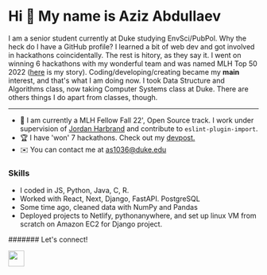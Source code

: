 Hi 👋 My name is Aziz Abdullaev
===============================

I am a senior student currently at Duke studying EnvSci/PubPol. Why the heck do I have a GitHub profile? I learned a bit of web dev and got involved in hackathons coincidentally. The rest is hitory, as they say it. I went on winning 6 hackathons with my wonderful team and was named MLH Top 50 2022 ([here](https://top.mlh.io/2022/profiles/aziz-abdullaev) is my story). Coding/developing/creating became my **main** interest, and that's what I am doing now. I took Data Structure and Algorithms class, now taking Computer Systems class at Duke. There are others things I do apart from classes, though.


-----------------------------

*   🚀  I am currently a MLH Fellow Fall 22', Open Source track. I work under supervision of [Jordan Harbrand](https://github.com/ljharb) and contribute to `eslint-plugin-import`. 
*   🏆  I have 'won' 7 hackathons. Check out my [devpost.](https://devpost.com/azyzz228)
*   ✉️  You can contact me at as1036@duke.edu

### Skills

* I coded in JS, Python, Java, C, R.
* Worked with React, Next, Django, FastAPI. PostgreSQL
* Some time ago, cleaned data with NumPy and Pandas
* Deployed projects to Netlify, pythonanywhere, and set up linux VM from scratch on Amazon EC2 for Django project.

####### Let's connect!
                  
<p align="left"><a href="https://www.linkedin.com/in/aziz-abdullaev" target="_blank" rel="noreferrer"><img src="https://raw.githubusercontent.com/danielcranney/readme-generator/main/public/icons/socials/linkedin.svg" width="32" height="32" /></a></p>
